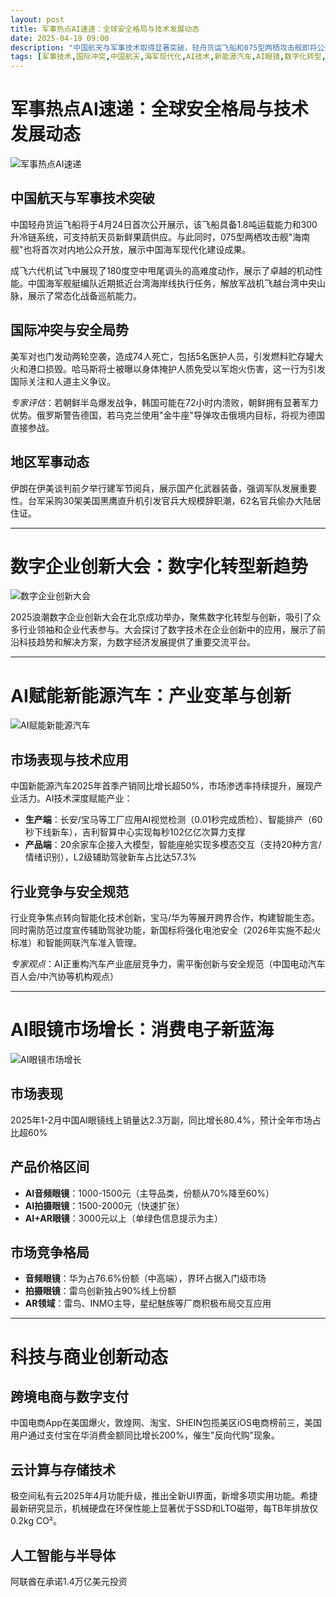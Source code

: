 ```yaml
---
layout: post
title: 军事热点AI速递：全球安全格局与技术发展动态
date: 2025-04-19 09:00
description: "中国航天与军事技术取得显著突破，轻舟货运飞船和075型两栖攻击舰即将公开展示。国际冲突方面，美军空袭也门引发人道主义争议，朝鲜半岛局势紧张。地区军事动态中，伊朗展示国产化武器，台军采购美国黑鹰直升机引发官兵辞职潮。此外，数字企业创新大会、AI赋能新能源汽车和AI眼镜市场增长等科技领域也展现出强劲发展势头。"
tags: [军事技术,国际冲突,中国航天,海军现代化,AI技术,新能源汽车,AI眼镜,数字化转型,跨境电商,云计算]
---
```


# 军事热点AI速递：全球安全格局与技术发展动态

![军事热点AI速递](https://s.coze.cn/t/yHFym5pnTkg/ "军事热点AI速递")

## 中国航天与军事技术突破
中国轻舟货运飞船将于4月24日首次公开展示，该飞船具备1.8吨运载能力和300升冷链系统，可支持航天员新鲜果蔬供应。与此同时，075型两栖攻击舰"海南舰"也将首次对内地公众开放，展示中国海军现代化建设成果。

成飞六代机试飞中展现了180度空中甩尾调头的高难度动作，展示了卓越的机动性能。中国海军舰艇编队近期抵近台湾海岸线执行任务，解放军战机飞越台湾中央山脉，展示了常态化战备巡航能力。

## 国际冲突与安全局势
美军对也门发动两轮空袭，造成74人死亡，包括5名医护人员，引发燃料贮存罐大火和港口损毁。哈马斯将士被曝以身体掩护人质免受以军炮火伤害，这一行为引发国际关注和人道主义争议。

*专家评估*：若朝鲜半岛爆发战争，韩国可能在72小时内溃败，朝鲜拥有显著军力优势。俄罗斯警告德国，若乌克兰使用"金牛座"导弹攻击俄境内目标，将视为德国直接参战。

## 地区军事动态
伊朗在伊美谈判前夕举行建军节阅兵，展示国产化武器装备，强调军队发展重要性。台军采购30架美国黑鹰直升机引发官兵大规模辞职潮，62名官兵偷办大陆居住证。

---

# 数字企业创新大会：数字化转型新趋势

![数字企业创新大会](https://s.coze.cn/t/mcOUmGIVPLM/ "数字企业创新大会")

2025浪潮数字企业创新大会在北京成功举办，聚焦数字化转型与创新，吸引了众多行业领袖和企业代表参与。大会探讨了数字技术在企业创新中的应用，展示了前沿科技趋势和解决方案，为数字经济发展提供了重要交流平台。

---

# AI赋能新能源汽车：产业变革与创新

![AI赋能新能源汽车](https://s.coze.cn/t/KS01KyHfmes/ "AI赋能新能源汽车")

## 市场表现与技术应用
中国新能源汽车2025年首季产销同比增长超50%，市场渗透率持续提升，展现产业活力。AI技术深度赋能产业：

- **生产端**：长安/宝马等工厂应用AI视觉检测（0.01秒完成质检）、智能排产（60秒下线新车），吉利智算中心实现每秒102亿亿次算力支撑
- **产品端**：20余家车企接入大模型，智能座舱实现多模态交互（支持20种方言/情绪识别），L2级辅助驾驶新车占比达57.3%

## 行业竞争与安全规范
行业竞争焦点转向智能化技术创新，宝马/华为等展开跨界合作，构建智能生态。同时需防范过度宣传辅助驾驶功能，新国标将强化电池安全（2026年实施不起火标准）和智能网联汽车准入管理。

*专家观点*：AI正重构汽车产业底层竞争力，需平衡创新与安全规范（中国电动汽车百人会/中汽协等机构观点）

---

# AI眼镜市场增长：消费电子新蓝海

![AI眼镜市场增长](https://s.coze.cn/t/VIxUyAMdxVI/ "AI眼镜市场增长")

## 市场表现
2025年1-2月中国AI眼镜线上销量达2.3万副，同比增长80.4%，预计全年市场占比超60%

## 产品价格区间
- **AI音频眼镜**：1000-1500元（主导品类，份额从70%降至60%）
- **AI拍摄眼镜**：1500-2000元（快速扩张）
- **AI+AR眼镜**：3000元以上（单绿色信息提示为主）

## 市场竞争格局
- **音频眼镜**：华为占76.6%份额（中高端），界环占据入门级市场
- **拍摄眼镜**：雷鸟创新独占90%线上份额
- **AR领域**：雷鸟、INMO主导，星纪魅族等厂商积极布局交互应用

---

# 科技与商业创新动态

## 跨境电商与数字支付
中国电商App在美国爆火，敦煌网、淘宝、SHEIN包揽美区iOS电商榜前三，美国用户通过支付宝在华消费金额同比增长200%，催生"反向代购"现象。

## 云计算与存储技术
极空间私有云2025年4月功能升级，推出全新UI界面，新增多项实用功能。希捷最新研究显示，机械硬盘在环保性能上显著优于SSD和LTO磁带，每TB年排放仅0.2kg CO²。

## 人工智能与半导体
阿联酋在承诺1.4万亿美元投资

